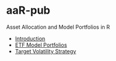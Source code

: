 # aaR-pub
Asset Allocation and Model Portfolios in R

 - [Introduction](aaR_intro.md)
 - [ETF Model Portfolios](aaR_models.md)
 - [Target Volatility Strategy](aaR_tvs.md)


